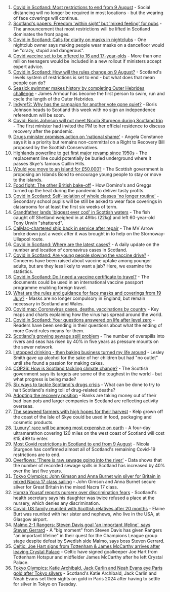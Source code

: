 1. [Covid in Scotland: Most restrictions to end from 9 August](https://www.bbc.co.uk/news/uk-scotland-58057380) - Social distancing will no longer be required in most locations - but the wearing of face coverings will continue.
2. [Scotland's papers: Freedom 'within sight' but 'mixed feeling' for pubs](https://www.bbc.co.uk/news/uk-scotland-58081184) - The announcement that most restrictions will be lifted in Scotland dominates the front pages.
3. [Covid in Scotland: Calls for clarity on masks in nightclubs](https://www.bbc.co.uk/news/uk-scotland-58078053) - One nightclub owner says making people wear masks on a dancefloor would be "crazy, stupid and dangerous".
4. [Covid vaccine set to be offered to 16 and 17-year-olds](https://www.bbc.co.uk/news/uk-58080232) - More than one million teenagers would be included in a new rollout if ministers accept expert advice.
5. [Covid in Scotland: How will the rules change on 9 August?](https://www.bbc.co.uk/news/uk-scotland-53166816) - Scotland's levels system of restrictions is set to end - but what does that mean people can do?
6. [Seasick swimmer makes history by completing Outer Hebrides challenge](https://www.bbc.co.uk/news/uk-scotland-edinburgh-east-fife-58059477) - James Armour has become the first person to swim, run and cycle the length of the Outer Hebrides.
7. [Indyref2: Why has the campaign for another vote gone quiet?](https://www.bbc.co.uk/news/uk-politics-58079551) - Boris Johnson heads to Scotland this week with no sign an independence referendum will be soon.
8. [Covid: Boris Johnson will not meet Nicola Sturgeon during Scotland trip](https://www.bbc.co.uk/news/uk-politics-58079390) - The first minister had invited the PM to her official residence to discuss recovery after the pandemic.
9. [Drugs minister promises action on 'national shame'](https://www.bbc.co.uk/news/uk-scotland-scotland-politics-58065417) - Angela Constance says it is a priority but remains non-committal on a Right to Recovery Bill proposed by the Scottish Conservatives.
10. [Highlands powerline to get first major revamp since 1950s](https://www.bbc.co.uk/news/uk-scotland-highlands-islands-58077661) - The replacement line could potentially be buried underground where it passes Skye's famous Cuillin Hills.
11. [Would you move to an island for £50,000?](https://www.bbc.co.uk/news/uk-scotland-highlands-islands-58070578) - The Scottish government is proposing an Islands Bond to encourage young people to stay or move to the islands.
12. [Food fight: The other British bake-off](https://www.bbc.co.uk/news/uk-scotland-scotland-business-58080953) - How Domino's and Greggs turned up the heat during the pandemic to deliver tasty profits.
13. [Covid in Scotland: Self-isolation of whole classes 'no longer routine'](https://www.bbc.co.uk/news/uk-scotland-58073215) - Secondary school pupils will be still be asked to wear face coverings in classrooms for at least the first six weeks of term.
14. [Grandfather lands 'biggest ever cod' in Scottish waters](https://www.bbc.co.uk/news/uk-scotland-north-east-orkney-shetland-58057906) - The fish caught off Shetland weighed in at 49lbs (22kg) and left 60-year-old Tony Urwin "shattered".
15. [CalMac-chartered ship back in service after repair](https://www.bbc.co.uk/news/uk-scotland-highlands-islands-58070582) - The MV Arrow broke down just a week after it was brought in to help on the Stornoway-Ullapool route.
16. [Covid in Scotland: Where are the latest cases?](https://www.bbc.co.uk/news/uk-scotland-53511877) - A daily update on the number and location of coronavirus cases in Scotland.
17. [Covid in Scotland: Are young people slowing the vaccine drive?](https://www.bbc.co.uk/news/uk-scotland-57915106) - Concerns have been raised about vaccine uptake among younger adults, but are they less likely to want a jab? Here, we examine the statistics.
18. [Covid in Scotland: Do I need a vaccine certificate to travel?](https://www.bbc.co.uk/news/uk-scotland-57519070) - The documents could be used in an international vaccine passport programme enabling foreign travel.
19. [What are the rules and guidance for face masks and coverings from 19 July?](https://www.bbc.co.uk/news/health-51205344) - Masks are no longer compulsory in England, but remain necessary in Scotland and Wales.
20. [Covid map: Coronavirus cases, deaths, vaccinations by country](https://www.bbc.co.uk/news/world-51235105) - Key maps and charts explaining how the virus has spread around the world.
21. [Covid in Scotland: Your questions answered on life after level zero](https://www.bbc.co.uk/news/uk-scotland-58071989) - Readers have been sending in their questions about what the ending of more Covid rules means for them.
22. [Scotland's growing sewage spill problem](https://www.bbc.co.uk/news/uk-scotland-58040852) - The number of overspills into rivers and seas has risen by 40% in five years as pressure mounts on the sewer network.
23. [I stopped drinking - then baking business turned my life around](https://www.bbc.co.uk/news/uk-scotland-north-east-orkney-shetland-58011992) - Lesley Smith gave up alcohol for the sake of her children but had "no outlet" until she found a passion for making cakes.
24. [COP26: How is Scotland tackling climate change?](https://www.bbc.co.uk/news/uk-scotland-57970435) - The Scottish government says its targets are some of the toughest in the world - but what progress is being made?
25. [Six ways to tackle Scotland's drugs crisis](https://www.bbc.co.uk/news/uk-scotland-glasgow-west-48921696) - What can be done to try to halt Scotland's rising toll of drug-related deaths?
26. [Adopting the recovery position](https://www.bbc.co.uk/news/uk-scotland-58047221) - Banks are taking money out of their bad loan pots and larger companies in Scotland are reflecting activity overseas.
27. [The seaweed farmers with high hopes for their harvest](https://www.bbc.co.uk/news/uk-scotland-57996627) - Kelp grown off the coast of the Isle of Skye could be used in food, packaging and cosmetic products.
28. ['Luxury' race will be among most expensive on earth](https://www.bbc.co.uk/news/uk-scotland-57975285) - A four-day ultramarathon covering 120 miles on the west coast of Scotland will cost £15,499 to enter.
29. [Most Covid restrictions in Scotland to end from 9 August](https://www.bbc.co.uk/news/uk-scotland-58077159) - Nicola Sturgeon has confirmed almost all of Scotland's remaining Covid-19 restrictions are to end.
30. [Overflows: ‘There is raw sewage going into the river’](https://www.bbc.co.uk/news/uk-scotland-58061389) - Data shows that the number of recorded sewage spills in Scotland has increased by 40% over the last five years.
31. [Tokyo Olympics: John Gimson and Anna Burnet win silver for Britain in mixed Nacra 17 class sailing](https://www.bbc.co.uk/sport/av/olympics/58069529) - John Gimson and Anna Burnet secure silver for Great Britain in the mixed Nacra 17 class.
32. [Humza Yousaf reports nursery over discrimination fears](https://www.bbc.co.uk/news/uk-scotland-58064620) - Scotland's health secretary says his daughter was twice refused a place at the nursery, which denies any discrimination.
33. [Covid: US family reunited with Scottish relatives after 20 months](https://www.bbc.co.uk/news/uk-scotland-58062730) - Elaine Burt was reunited with her sister and nephews, who live in the USA, at Glasgow airport.
34. [Malmo 2-1 Rangers: Steven Davis goal 'an important lifeline', says Steven Gerrard](https://www.bbc.co.uk/sport/football/58059487) - A "big moment" from Steven Davis has given Rangers "an important lifeline" in their quest for the Champions League group stage despite defeat by Swedish side Malmo, says boss Steven Gerrard.
35. [Celtic: Joe Hart signs from Tottenham & James McCarthy arrives after leaving Crystal Palace](https://www.bbc.co.uk/sport/football/58077880) - Celtic have signed goalkeeper Joe Hart from Tottenham Hotspur and midfielder James McCarthy after he left Crystal Palace.
36. [Tokyo Olympics: Katie Archibald, Jack Carlin and Neah Evans eye Paris gold after Tokyo silvers](https://www.bbc.co.uk/sport/olympics/58070727) - Scotland's Katie Archibald, Jack Carlin and Neah Evans set their sights on gold in Paris 2024 after having to settle for silver in Tokyo on Tuesday.
